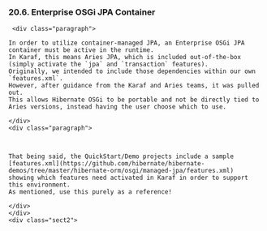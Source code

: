  ### 20.6. Enterprise OSGi JPA Container
     <div class="paragraph">

    In order to utilize container-managed JPA, an Enterprise OSGi JPA container must be active in the runtime.
    In Karaf, this means Aries JPA, which is included out-of-the-box (simply activate the `jpa` and `transaction` features).
    Originally, we intended to include those dependencies within our own `features.xml`.
    However, after guidance from the Karaf and Aries teams, it was pulled out.
    This allows Hibernate OSGi to be portable and not be directly tied to Aries versions, instead having the user choose which to use.

    </div>
    <div class="paragraph">
    
    

    That being said, the QuickStart/Demo projects include a sample [features.xml](https://github.com/hibernate/hibernate-demos/tree/master/hibernate-orm/osgi/managed-jpa/features.xml)
    showing which features need activated in Karaf in order to support this environment.
    As mentioned, use this purely as a reference!

    </div>
    </div>
    <div class="sect2">